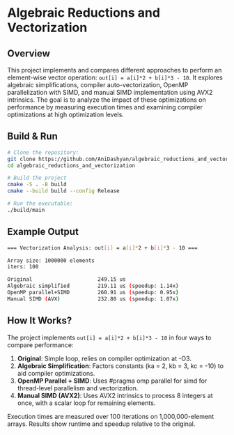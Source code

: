 # Algebraic Reductions and Vectorization

## Overview
This project implements and compares different approaches to perform an element-wise vector operation: `out[i] = a[i]*2 + b[i]*3 - 10`. It explores algebraic simplifications, compiler auto-vectorization, OpenMP parallelization with SIMD, and manual SIMD implementation using AVX2 intrinsics. The goal is to analyze the impact of these optimizations on performance by measuring execution times and examining compiler optimizations at high optimization levels.

## Build & Run
```bash
# Clone the repository:
git clone https://github.com/AniDashyan/algebraic_reductions_and_vectorization.git
cd algebraic_reductions_and_vectorization

# Build the project
cmake -S . -B build
cmake --build build --config Release

# Run the executable:
./build/main
```


## Example Output
```bash
=== Vectorization Analysis: out[i] = a[i]*2 + b[i]*3 - 10 ===

Array size: 1000000 elements
iters: 100

Original                     249.15 us
Algebraic simplified         219.11 us (speedup: 1.14x)
OpenMP parallel+SIMD         260.91 us (speedup: 0.95x)
Manual SIMD (AVX)            232.80 us (speedup: 1.07x)
```

## How It Works?
The project implements `out[i] = a[i]*2 + b[i]*3 - 10` in four ways to compare performance:

1. **Original**: Simple loop, relies on compiler optimization at -O3.
2. **Algebraic Simplification**: Factors constants (ka = 2, kb = 3, kc = -10) to aid compiler optimizations.
3. **OpenMP Parallel + SIMD**: Uses #pragma omp parallel for simd for thread-level parallelism and vectorization.
4. **Manual SIMD (AVX2)**: Uses AVX2 intrinsics to process 8 integers at once, with a scalar loop for remaining elements.

Execution times are measured over 100 iterations on 1,000,000-element arrays. Results show runtime and speedup relative to the original.
